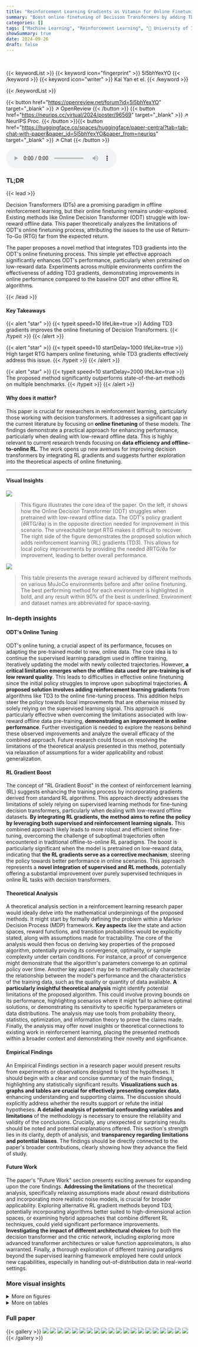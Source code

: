 ```yaml
---
title: "Reinforcement Learning Gradients as Vitamin for Online Finetuning Decision Transformers"
summary: "Boost online finetuning of Decision Transformers by adding TD3 gradients, especially when pretrained with low-reward data."
categories: []
tags: ["Machine Learning", "Reinforcement Learning", "🏢 University of Illinois Urbana-Champaign",]
showSummary: true
date: 2024-09-26
draft: false
---
```


<br>

{{< keywordList >}}
{{< keyword icon="fingerprint" >}} 5l5bhYexYO {{< /keyword >}}
{{< keyword icon="writer" >}} Kai Yan et el. {{< /keyword >}}
 
{{< /keywordList >}}

{{< button href="https://openreview.net/forum?id=5l5bhYexYO" target="_blank" >}}
↗ OpenReview
{{< /button >}}
{{< button href="https://neurips.cc/virtual/2024/poster/96569" target="_blank" >}}
↗ NeurIPS Proc.
{{< /button >}}{{< button href="https://huggingface.co/spaces/huggingface/paper-central?tab=tab-chat-with-paper&paper_id=5l5bhYexYO&paper_from=neurips" target="_blank" >}}
↗ Chat
{{< /button >}}



<audio controls>
    <source src="https://ai-paper-reviewer.com/5l5bhYexYO/podcast.wav" type="audio/wav">
    Your browser does not support the audio element.
</audio>


### TL;DR


{{< lead >}}

Decision Transformers (DTs) are a promising paradigm in offline reinforcement learning, but their online finetuning remains under-explored. Existing methods like Online Decision Transformer (ODT) struggle with low-reward offline data. This paper theoretically analyzes the limitations of ODT's online finetuning process, attributing the issues to the use of Return-To-Go (RTG) far from the expected return.

The paper proposes a novel method that integrates TD3 gradients into the ODT's online finetuning process. This simple yet effective approach significantly enhances ODT's performance, particularly when pretrained on low-reward data. Experiments across multiple environments confirm the effectiveness of adding TD3 gradients, demonstrating improvements in online performance compared to the baseline ODT and other offline RL algorithms.

{{< /lead >}}


#### Key Takeaways

{{< alert "star" >}}
{{< typeit speed=10 lifeLike=true >}} Adding TD3 gradients improves the online finetuning of Decision Transformers. {{< /typeit >}}
{{< /alert >}}

{{< alert "star" >}}
{{< typeit speed=10 startDelay=1000 lifeLike=true >}} High target RTG hampers online finetuning, while TD3 gradients effectively address this issue. {{< /typeit >}}
{{< /alert >}}

{{< alert "star" >}}
{{< typeit speed=10 startDelay=2000 lifeLike=true >}} The proposed method significantly outperforms state-of-the-art methods on multiple benchmarks. {{< /typeit >}}
{{< /alert >}}

#### Why does it matter?
This paper is crucial for researchers in reinforcement learning, particularly those working with decision transformers. It addresses a significant gap in the current literature by focusing on **online finetuning** of these models. The findings demonstrate a practical approach for enhancing performance, particularly when dealing with low-reward offline data. This is highly relevant to current research trends focusing on **data efficiency and offline-to-online RL**. The work opens up new avenues for improving decision transformers by integrating RL gradients and suggests further exploration into the theoretical aspects of online finetuning.

------
#### Visual Insights



![](https://ai-paper-reviewer.com/5l5bhYexYO/figures_3_1.jpg)

> This figure illustrates the core idea of the paper.  On the left, it shows how the Online Decision Transformer (ODT) struggles when pretrained with low-reward offline data. The ODT's policy gradient (∂RTG/∂a) is in the opposite direction needed for improvement in this scenario. The unreachable target RTG makes it difficult to recover.  The right side of the figure demonstrates the proposed solution which adds reinforcement learning (RL) gradients (TD3). This allows for local policy improvements by providing the needed ∂RTG/∂a for improvement, leading to better overall performance.





![](https://ai-paper-reviewer.com/5l5bhYexYO/tables_8_1.jpg)

> This table presents the average reward achieved by different methods on various MuJoCo environments before and after online finetuning.  The best performing method for each environment is highlighted in bold, and any result within 90% of the best is underlined.  Environment and dataset names are abbreviated for space-saving.





### In-depth insights


#### ODT's Online Tuning
ODT's online tuning, a crucial aspect of its performance, focuses on adapting the pre-trained model to new, online data.  The core idea is to continue the supervised learning paradigm used in offline training, iteratively updating the model with newly collected trajectories. However, **a critical limitation emerges when the offline data used for pre-training is of low reward quality**. This leads to difficulties in effective online finetuning since the initial policy struggles to improve upon suboptimal trajectories.  **A proposed solution involves adding reinforcement learning gradients** from algorithms like TD3 to the online fine-tuning process. This addition helps steer the policy towards local improvements that are otherwise missed by solely relying on the supervised learning signal. This approach is particularly effective when overcoming the limitations associated with low-reward offline data pre-training, **demonstrating an improvement in online performance**.  Further investigation is needed to explore the reasons behind these observed improvements and analyze the overall efficacy of the combined approach.  Future research could focus on resolving the limitations of the theoretical analysis presented in this method, potentially via relaxation of assumptions for a wider applicability and robust generalization.

#### RL Gradient Boost
The concept of "RL Gradient Boost" in the context of reinforcement learning (RL) suggests enhancing the training process by incorporating gradients derived from standard RL algorithms.  This approach directly addresses the limitations of solely relying on supervised learning methods for fine-tuning decision transformers, particularly when dealing with low-reward offline datasets. **By integrating RL gradients, the method aims to refine the policy by leveraging both supervised and reinforcement learning signals.** This combined approach likely leads to more robust and efficient online fine-tuning, overcoming the challenge of suboptimal trajectories often encountered in traditional offline-to-online RL paradigms. The boost is particularly significant when the model is pretrained on low-reward data, indicating that **the RL gradients serve as a corrective mechanism**, steering the policy towards better performance in online scenarios.  This approach represents a **novel integration of supervised and RL methods**, potentially offering a substantial improvement over purely supervised techniques in online RL tasks with decision transformers.

#### Theoretical Analysis
A theoretical analysis section in a reinforcement learning research paper would ideally delve into the mathematical underpinnings of the proposed methods.  It might start by formally defining the problem within a Markov Decision Process (MDP) framework.  **Key aspects** like the state and action spaces, reward functions, and transition probabilities would be explicitly stated, along with assumptions made for tractability. The core of the analysis would then focus on deriving key properties of the proposed algorithm, potentially proving its convergence, optimality, or sample complexity under certain conditions. For instance, a proof of convergence might demonstrate that the algorithm's parameters converge to an optimal policy over time. Another key aspect may be to mathematically characterize the relationship between the model's performance and the characteristics of the training data, such as the quality or quantity of data available.  **A particularly insightful theoretical analysis** might identify potential limitations of the proposed algorithm. This could involve proving bounds on its performance, highlighting scenarios where it might fail to achieve optimal solutions, or demonstrating its sensitivity to specific hyperparameters or data distributions.  The analysis may use tools from probability theory, statistics, optimization, and information theory to prove the claims made. Finally, the analysis may offer novel insights or theoretical connections to existing work in reinforcement learning, placing the presented methods within a broader context and demonstrating their novelty and significance.

#### Empirical Findings
An Empirical Findings section in a research paper would present results from experiments or observations designed to test the hypotheses.  It should begin with a clear and concise summary of the main findings, highlighting any statistically significant results.  **Visualizations such as graphs and tables are crucial for effectively presenting complex data**, enhancing understanding and supporting claims.  The discussion should explicitly address whether the results support or refute the initial hypotheses.  **A detailed analysis of potential confounding variables and limitations** of the methodology is necessary to ensure the reliability and validity of the conclusions.  Crucially, any unexpected or surprising results should be noted and potential explanations offered.  This section's strength lies in its clarity, depth of analysis, and **transparency regarding limitations and potential biases**.  The findings should be directly connected to the paper's broader contributions, clearly showing how they advance the field of study.

#### Future Work
The paper's "Future Work" section presents exciting avenues for expanding upon the core findings.  **Addressing the limitations** of the theoretical analysis, specifically relaxing assumptions made about reward distributions and incorporating more realistic noise models, is crucial for broader applicability.  Exploring alternative RL gradient methods beyond TD3, potentially incorporating algorithms better suited to high-dimensional action spaces, or examining hybrid approaches that combine different RL techniques, could yield significant performance improvements. **Investigating the impact of different architectural choices** for both the decision transformer and the critic network, including exploring more advanced transformer architectures or value function approximators, is also warranted.  Finally, a thorough exploration of different training paradigms beyond the supervised learning framework employed here could unlock new capabilities, especially in handling out-of-distribution data in real-world settings.


### More visual insights

<details>
<summary>More on figures
</summary>


![](https://ai-paper-reviewer.com/5l5bhYexYO/figures_3_2.jpg)

> This figure demonstrates the effectiveness of RL gradients in online finetuning of decision transformers by comparing DDPG, ODT, and ODT+DDPG on a simple MDP.  It shows that DDPG and ODT+DDPG quickly learn the optimal action and maximize reward, unlike ODT. The critic plots demonstrate that DDPG and ODT+DDPG accurately learn the reward function, while ODT fails to identify a hidden reward peak.


![](https://ai-paper-reviewer.com/5l5bhYexYO/figures_7_1.jpg)

> This figure shows the performance comparison of different methods on four Adroit environments (Pen, Hammer, Door, Relocate) with three different datasets (expert, cloned, human). The results indicate that TD3+ODT consistently outperforms other baselines, including ODT, PDT, TD3, DDPG+ODT, and TD3+BC.  While TD3, IQL, and TD3+ODT show decent initial performance, TD3 shows instability during online finetuning, whereas TD3+ODT demonstrates significant improvement compared to IQL.  The figure highlights the superiority of TD3+ODT, particularly when pretrained with low-reward offline data.


![](https://ai-paper-reviewer.com/5l5bhYexYO/figures_7_2.jpg)

> This figure shows the performance comparison of different methods on four robotic manipulation tasks from the Adroit environment.  Each task uses three different datasets: expert, cloned, and human. The results indicate that the proposed method (TD3+ODT) outperforms other baselines, especially during online fine-tuning.  While TD3, IQL, and TD3+ODT show decent initial performance, TD3 struggles later, whereas TD3+ODT significantly surpasses IQL's improvement.


![](https://ai-paper-reviewer.com/5l5bhYexYO/figures_8_1.jpg)

> This figure presents ablation studies on two hyperparameters: the RL coefficient α and the evaluation context length Teval.  Panel (a) shows how varying α affects the performance on two different environments, highlighting the trade-off between improved exploration and potential instability. Panel (b) demonstrates the impact of Teval on performance, illustrating the balance between utilizing sufficient contextual information and maintaining stable training.  The results suggest that carefully tuning these hyperparameters is crucial for optimal performance.


![](https://ai-paper-reviewer.com/5l5bhYexYO/figures_15_1.jpg)

> This figure presents the results of the proposed method (TD3+ODT) and several baseline methods on four Adroit robotic manipulation tasks. Each task involves three different datasets: expert, cloned, and human. The plots display the average normalized rewards over time for each method.  The results show that the TD3+ODT method consistently outperforms the baseline methods, especially in the online finetuning phase (when the policy is updated using online data collected from the environment). While methods like TD3 and IQL achieve decent performance initially, they struggle to consistently improve during online finetuning.  In contrast, TD3+ODT shows greater and more consistent gains in performance, indicating the effectiveness of adding TD3 gradients to the online finetuning of decision transformers.


![](https://ai-paper-reviewer.com/5l5bhYexYO/figures_16_1.jpg)

> This figure displays the results of the experiments using the rliable library, which provides more robust statistical analysis compared to simply using the average reward.  The results are presented for four environments (Adroit, MuJoCo, Antmaze umaze, and Antmaze medium), each showing median, interquartile mean (IQM), mean, and optimality gap across multiple runs, highlighting the improved performance of TD3+ODT over other baselines.


![](https://ai-paper-reviewer.com/5l5bhYexYO/figures_17_1.jpg)

> This figure shows the performance of different algorithms on four robotic manipulation tasks from the Adroit environment.  The x-axis represents the number of online transitions (interactions with the environment during fine-tuning), and the y-axis shows the normalized average reward.  Seven methods are compared: TD3+BC, IQL, ODT, PDT, TD3, DDPG+ODT, and TD3+ODT (the proposed method).  The figure shows that TD3+ODT consistently outperforms the baselines, especially when pre-training data has low reward.  While TD3, IQL, and TD3+ODT all perform reasonably well initially, TD3’s performance degrades during online finetuning, whereas TD3+ODT significantly improves.


![](https://ai-paper-reviewer.com/5l5bhYexYO/figures_17_2.jpg)

> This figure displays the performance of different algorithms on four robotic manipulation tasks from the Adroit environment.  Three datasets are used for each task: expert (optimal performance), cloned (imitating expert), and human.  The results show that the proposed method (TD3+ODT) significantly outperforms baseline methods like ODT and TD3+BC, particularly when starting from lower-quality cloned or human datasets.  While TD3, IQL, and TD3+ODT initially show decent results, the TD3 baseline struggles significantly during online finetuning, highlighting the effectiveness of the proposed approach (TD3+ODT).


![](https://ai-paper-reviewer.com/5l5bhYexYO/figures_18_1.jpg)

> This figure shows the training instability and the performance of a decision transformer finetuned with PPO. The left subplot shows the reward curve, indicating significant instability and poor performance. The right subplot displays the ratio of the current policy to the old policy, again revealing instability. This illustrates the difficulty of using PPO to finetune a decision transformer.


![](https://ai-paper-reviewer.com/5l5bhYexYO/figures_18_2.jpg)

> This figure shows the results of the experiments conducted on four MuJoCo environments (Hopper, HalfCheetah, Walker2d, and Ant) using different datasets (medium, medium-replay, and random).  The performance of six different methods are compared: TD3+BC, IQL, ODT, PDT, TD3, DDPG+ODT, and TD3+ODT (the proposed method). The key observation is that adding TD3 gradients significantly enhances the performance, especially when pretrained with low-reward data. In contrast, autoregressive methods like ODT and PDT struggle, particularly with random datasets, highlighting the benefit of incorporating reinforcement learning gradients in online finetuning of decision transformers.


![](https://ai-paper-reviewer.com/5l5bhYexYO/figures_19_1.jpg)

> This figure illustrates how the context length used during training and evaluation of the decision transformer model varies.  Panel (a) shows the overall architecture, highlighting how the context length (T2) during training differs from the evaluation context length (Teval). Panel (b) focuses on the distribution of context lengths (T2) during training, demonstrating that it is not perfectly uniform due to the way the model samples trajectory segments.


![](https://ai-paper-reviewer.com/5l5bhYexYO/figures_19_2.jpg)

> This figure illustrates the limitations of Online Decision Transformers (ODT) when pretrained with low-reward offline data.  ODT, using a supervised learning approach, struggles to improve because the gradient it produces (∂RTG/∂a) points in the opposite direction needed for local policy improvement (∂RTG/∂a). The figure shows how the target return-to-go (RTG) is far from the actual return, leading to poor performance. The solution proposed in the paper is to add reinforcement learning (RL) gradients (like those from TD3) to provide the necessary local improvement signal and thus improve the policy.


![](https://ai-paper-reviewer.com/5l5bhYexYO/figures_23_1.jpg)

> This figure demonstrates the relationship between the probability density function pβ(RTG|s) and the cumulative probability Prβ(RTG > Vβ(s) + c|s) under the assumption that pβ(RTG|s) is Lipschitz continuous.  It highlights how the Lipschitz condition, implying a bounded rate of change in the density function, constrains the cumulative probability. The shaded area represents a region of probability mass, and the figure uses this to visually illustrate how a bound on the rate of change in pβ(RTG|s) translates to a bound on the cumulative probability. The exclusion of the left-hand shaded area signifies that the probability mass in that region is not being considered because it could be truncated by Vβ(s).


![](https://ai-paper-reviewer.com/5l5bhYexYO/figures_23_2.jpg)

> This figure illustrates the core idea of the paper.  Online Decision Transformers (ODT) struggle when pretrained with low-reward data because the gradient of the return-to-go (RTG) with respect to the action, produced by the transformer, points in the opposite direction needed for improvement.  Adding reinforcement learning (RL) gradients, such as those from TD3, provides a local improvement signal which addresses this limitation and leads to better online finetuning performance.


![](https://ai-paper-reviewer.com/5l5bhYexYO/figures_24_1.jpg)

> This figure illustrates the core idea of the paper.  It shows how the Online Decision Transformer (ODT) fails to improve when pretrained with low-reward offline data, highlighting the contrast between the gradient provided by the decision transformer (∂RTG/∂a) and what is needed for local policy improvement (∂RTG/∂a). The figure suggests that by adding RL gradients, the agent can improve locally and achieve better performance. The left panel shows how ODT struggles with an unreachable target RTG (Returns-To-Go), while the right panel illustrates that incorporating TD3 (Twin Delayed Deep Deterministic Policy Gradient) gradients enables local improvement by using a Q-function.


![](https://ai-paper-reviewer.com/5l5bhYexYO/figures_25_1.jpg)

> This figure illustrates the core idea of the paper.  Online Decision Transformers (ODTs) struggle to improve when pretrained with low-reward data because the gradient they produce (∂RTG/∂a) works against the direction needed for local policy improvement (∂RTG/∂a).  Adding RL gradients (such as TD3) allows the agent to improve locally, even if the target RTG is far from the pretrained policy and out of distribution, leading to better overall performance.


![](https://ai-paper-reviewer.com/5l5bhYexYO/figures_28_1.jpg)

> This figure shows the performance comparison of different methods on four robotic manipulation tasks from the Adroit environment.  The x-axis represents the number of online transitions, and the y-axis represents the normalized average reward.  The results demonstrate that the proposed TD3+ODT method outperforms several baselines, including the state-of-the-art Online Decision Transformer (ODT). Notably, while TD3, IQL, and TD3+ODT exhibit decent performance initially, TD3 struggles during online finetuning, whereas TD3+ODT significantly surpasses IQL in terms of performance improvement.


![](https://ai-paper-reviewer.com/5l5bhYexYO/figures_29_1.jpg)

> This figure displays the performance comparison of different methods on four Adroit robotic manipulation tasks: Pen, Hammer, Door, and Relocate.  Each task is tested with three datasets representing different data quality: expert, cloned, and human.  The results demonstrate that adding TD3 gradients to the ODT (Online Decision Transformer) significantly boosts online finetuning performance, particularly when pretrained on low-reward offline data.  The figure showcases the average normalized reward curves over 5 different seeds for each method and dataset. Notably, while TD3, IQL, and the proposed TD3+ODT perform well initially, TD3 degrades over time, whereas TD3+ODT consistently outperforms others, highlighting the effectiveness of the proposed approach.


![](https://ai-paper-reviewer.com/5l5bhYexYO/figures_29_2.jpg)

> This figure shows the effect of training context length (T_train) on the performance of the online finetuning of a decision transformer on the Hammer-cloned-v1 environment. Different curves represent different values of T_train, showing how the length of the training context affects the learning process.  The figure demonstrates that while increasing T_train initially improves the speed of convergence, excessively long context lengths (T_train) lead to instability and fluctuations in the learning process.


![](https://ai-paper-reviewer.com/5l5bhYexYO/figures_30_1.jpg)

> The figure shows the reward curves for three MuJoCo environments (Hopper, Walker2d, and Ant) with random datasets. The x-axis represents the number of online transitions, and the y-axis represents the normalized reward. The red line shows the performance of TD3+ODT, our proposed method. The dashed line indicates the point where the main paper stopped the experiment (500K steps).  The figure demonstrates that the TD3+ODT method continues to improve even beyond the 500K step mark, suggesting significant potential for improvement with extended finetuning. The shaded area indicates the standard deviation across 5 random seeds.


![](https://ai-paper-reviewer.com/5l5bhYexYO/figures_30_2.jpg)

> This figure demonstrates the limitations of online decision transformers (ODT) when pretrained with low-reward data and how reinforcement learning (RL) gradients can improve performance.  It uses a simple MDP with a single state and continuous action space to illustrate how RL algorithms (DDPG, and DDPG combined with ODT) quickly learn to maximize reward and find optimal actions unlike the ODT that struggles. The figure also shows the learned critic function for the RL algorithms correctly approximate the reward function, while the ODT policy fails to identify a high-reward region, showcasing the benefit of incorporating RL gradients for online finetuning.


![](https://ai-paper-reviewer.com/5l5bhYexYO/figures_30_3.jpg)

> This figure shows ablation studies on the effect of different training context lengths (T_train) on the performance of the TD3+ODT algorithm in the Hammer-cloned-v1 environment.  The results reveal that a longer training context length (T_train) leads to faster convergence during the initial phase of online finetuning. However, excessively long T_train values result in training instability and performance fluctuations. The optimal T_train value appears to be a balance between capturing sufficient context for accurate decision-making and preventing instability.  The shaded regions illustrate confidence intervals across multiple experimental runs.


![](https://ai-paper-reviewer.com/5l5bhYexYO/figures_31_1.jpg)

> This figure compares the performance of different methods for online finetuning on the Adroit robotic manipulation tasks.  It shows the normalized average reward over online transitions for several methods, including the proposed TD3+ODT, as well as baselines like ODT, PDT, TD3, TD3+BC, IQL, and DDPG+ODT. The results demonstrate that TD3+ODT significantly outperforms the baselines, especially in scenarios where the offline data has low rewards.  While some other methods perform decently at the start of online finetuning, TD3+ODT shows considerably better improvement over time.


![](https://ai-paper-reviewer.com/5l5bhYexYO/figures_32_1.jpg)

> This figure presents an ablation study comparing several methods for online finetuning of decision transformers on the Adroit environment.  The goal is to determine the impact of different components on performance.  The methods compared include the original Online Decision Transformer (ODT), TD3+BC (a baseline combining TD3 and behavior cloning), TD3+RVS (using a supervised learning approach similar to the original Decision Transformer), TD3+BC with the transformer architecture from the proposed method (TD3+ODT), and the complete proposed method (TD3+ODT). The results demonstrate that only using the proposed method's architecture with TD3+BC leads to improved performance, although still below the full method.


![](https://ai-paper-reviewer.com/5l5bhYexYO/figures_32_2.jpg)

> This figure presents ablation studies to isolate the impact of the transformer architecture and the RL-via-supervised-learning (RvS) method on the overall performance. Four methods were compared: ODT (baseline), TD3+BC, TD3+RvS (both using the original TD3+BC architecture), and TD3+BC using the transformer architecture from the proposed method.  The results across four Adroit environments highlight that only the combination of TD3+BC with the transformer architecture shows some improvement, demonstrating the importance of the chosen architecture in achieving better performance than the baseline ODT.  However, even this modified TD3+BC architecture did not achieve the same results as the proposed method (TD3+ODT), further emphasizing the synergistic effect of combining both the RL gradient and the transformer.


</details>




<details>
<summary>More on tables
</summary>


![](https://ai-paper-reviewer.com/5l5bhYexYO/tables_14_1.jpg)
> This table presents the average reward achieved by different methods (TD3+BC, IQL, ODT, PDT, TD3, DDPG+ODT, and TD3+ODT) on four Adroit manipulation tasks (Pen, Hammer, Door, Relocate) before and after online finetuning. Three different datasets are used for each task: expert, cloned, and human. The best-performing method for each setting is highlighted, and any result within 90% of the best performance is underlined.  The table demonstrates the significant improvement achieved by the proposed TD3+ODT method over other approaches, especially in addressing the training instability issues encountered with DDPG.

![](https://ai-paper-reviewer.com/5l5bhYexYO/tables_15_1.jpg)
> This table presents the average reward achieved by different methods (TD3+BC, IQL, ODT, PDT, TD3, DDPG+ODT, and TD3+ODT) on various Antmaze environments (Umaze, Umaze-Diverse, Medium-Play, Medium-Diverse, Large-Play, and Large-Diverse) before and after online finetuning.  The results are summarized for each environment and dataset, indicating the final average reward and the increase achieved after finetuning.  The best-performing method for each environment and dataset is highlighted.

![](https://ai-paper-reviewer.com/5l5bhYexYO/tables_24_1.jpg)
> This table shows the size and the average and standard deviation of the normalized reward of the Adroit datasets used in the experiments.  The Adroit dataset contains four robotic manipulation tasks (Pen, Hammer, Door, Relocate) and three different data qualities (expert, cloned, human) for each task. The size column represents the number of transitions in each dataset.  The normalized reward represents the average performance achieved on that specific task/dataset by an agent.

![](https://ai-paper-reviewer.com/5l5bhYexYO/tables_25_1.jpg)
> This table presents the dataset size and the average normalized reward (along with standard deviation) for six different Antmaze environments from the D4RL benchmark.  These environments vary in terms of maze size and the diversity of starting positions and goals. The data is used in the paper's experiments to evaluate the performance of different reinforcement learning algorithms.  The table allows for a comparison of performance across environments with different levels of complexity.

![](https://ai-paper-reviewer.com/5l5bhYexYO/tables_26_1.jpg)
> This table presents the characteristics of the MuJoCo datasets used in the experiments.  For each environment (Hopper, HalfCheetah, Walker2d, Ant), three datasets are provided: medium, medium-replay, and random. The 'Size' column indicates the number of data points in each dataset. The 'Normalized Reward' column shows the average normalized reward and its standard deviation, indicating the performance level of the data within each dataset. This information is crucial for understanding the context and performance baselines of the experiments involving MuJoCo environments.

![](https://ai-paper-reviewer.com/5l5bhYexYO/tables_26_2.jpg)
> This table presents the average reward achieved by different methods before and after online finetuning on Adroit environments (Pen, Hammer, Door, Relocate). Three different datasets are used: expert, cloned, and human.  The table highlights the best-performing method for each setting and underlines results within 90% of the best performance.  The caption notes that our proposed method (TD3+ODT) significantly outperforms the baselines, especially considering DDPG+ODT's instability.

![](https://ai-paper-reviewer.com/5l5bhYexYO/tables_27_1.jpg)
> This table lists the hyperparameters used across different reinforcement learning environments in the experiments.  These parameters are consistent across all the environments and include details about the embedding dimensions, attention heads, transformer layers, dropout rate, actor optimizer, number of steps collected per epoch, actor activation function, scheduler details, critic layers, critic width, critic activation function, batch size, actor updates per epoch, online exploration noise, TD3 policy noise, TD3 noise clip, and the TD3 target update ratio.  These settings were common to ensure fair comparison across the experiments. 

![](https://ai-paper-reviewer.com/5l5bhYexYO/tables_27_2.jpg)
> This table lists the hyperparameters used in the experiments of the paper, specifically those that vary depending on the environment used.  It provides details such as the training and evaluation context lengths (Ttrain and Teval), the target return-to-go values during evaluation and online rollout (RTGeval and RTGonline), the coefficient for RL gradients (a), the discount factor (γ), the critic and actor learning rates (lrc and lra), weight decay, the number of pretraining steps, and the buffer size.  The table also notes that the return-to-go values for the Antmaze environment were adjusted due to reward shaping.

![](https://ai-paper-reviewer.com/5l5bhYexYO/tables_28_1.jpg)
> This table presents the average reward achieved by different methods (TD3+BC, IQL, ODT, PDT, TD3, DDPG+ODT, and TD3+ODT) on MuJoCo environments before and after online finetuning.  The environments tested are Hopper, HalfCheetah, Walker2d, and Ant, each with Medium, Medium-Replay, and Random datasets.  The best performing method for each environment is bolded, and results within 90% of the best are underlined. The table shows the final average reward and the improvement gained after online finetuning. The ‘final’ column indicates the average reward after online finetuning, and the value in parentheses represents the increase in reward compared to the pre-finetuning performance. This table highlights the superior performance of the proposed TD3+ODT method in several of the scenarios.

![](https://ai-paper-reviewer.com/5l5bhYexYO/tables_28_2.jpg)
> This table presents the average reward achieved by different offline-to-online reinforcement learning methods on four variants of the Maze2D environment before and after online finetuning.  The methods compared include TD3+BC, IQL, ODT, PDT, TD3, DDPG+ODT, and TD3+ODT (the proposed method). The results show the average reward achieved by each method before and after online fine-tuning, illustrating the improvement achieved by each method after the online finetuning process.  The table highlights that the TD3+ODT method, while performing slightly worse than IQL, substantially outperforms the other methods.

</details>




### Full paper

{{< gallery >}}
<img src="https://ai-paper-reviewer.com/5l5bhYexYO/1.png" class="grid-w50 md:grid-w33 xl:grid-w25" />
<img src="https://ai-paper-reviewer.com/5l5bhYexYO/2.png" class="grid-w50 md:grid-w33 xl:grid-w25" />
<img src="https://ai-paper-reviewer.com/5l5bhYexYO/3.png" class="grid-w50 md:grid-w33 xl:grid-w25" />
<img src="https://ai-paper-reviewer.com/5l5bhYexYO/4.png" class="grid-w50 md:grid-w33 xl:grid-w25" />
<img src="https://ai-paper-reviewer.com/5l5bhYexYO/5.png" class="grid-w50 md:grid-w33 xl:grid-w25" />
<img src="https://ai-paper-reviewer.com/5l5bhYexYO/6.png" class="grid-w50 md:grid-w33 xl:grid-w25" />
<img src="https://ai-paper-reviewer.com/5l5bhYexYO/7.png" class="grid-w50 md:grid-w33 xl:grid-w25" />
<img src="https://ai-paper-reviewer.com/5l5bhYexYO/8.png" class="grid-w50 md:grid-w33 xl:grid-w25" />
<img src="https://ai-paper-reviewer.com/5l5bhYexYO/9.png" class="grid-w50 md:grid-w33 xl:grid-w25" />
<img src="https://ai-paper-reviewer.com/5l5bhYexYO/10.png" class="grid-w50 md:grid-w33 xl:grid-w25" />
<img src="https://ai-paper-reviewer.com/5l5bhYexYO/11.png" class="grid-w50 md:grid-w33 xl:grid-w25" />
<img src="https://ai-paper-reviewer.com/5l5bhYexYO/12.png" class="grid-w50 md:grid-w33 xl:grid-w25" />
<img src="https://ai-paper-reviewer.com/5l5bhYexYO/13.png" class="grid-w50 md:grid-w33 xl:grid-w25" />
<img src="https://ai-paper-reviewer.com/5l5bhYexYO/14.png" class="grid-w50 md:grid-w33 xl:grid-w25" />
<img src="https://ai-paper-reviewer.com/5l5bhYexYO/15.png" class="grid-w50 md:grid-w33 xl:grid-w25" />
<img src="https://ai-paper-reviewer.com/5l5bhYexYO/16.png" class="grid-w50 md:grid-w33 xl:grid-w25" />
<img src="https://ai-paper-reviewer.com/5l5bhYexYO/17.png" class="grid-w50 md:grid-w33 xl:grid-w25" />
<img src="https://ai-paper-reviewer.com/5l5bhYexYO/18.png" class="grid-w50 md:grid-w33 xl:grid-w25" />
<img src="https://ai-paper-reviewer.com/5l5bhYexYO/19.png" class="grid-w50 md:grid-w33 xl:grid-w25" />
<img src="https://ai-paper-reviewer.com/5l5bhYexYO/20.png" class="grid-w50 md:grid-w33 xl:grid-w25" />
{{< /gallery >}}